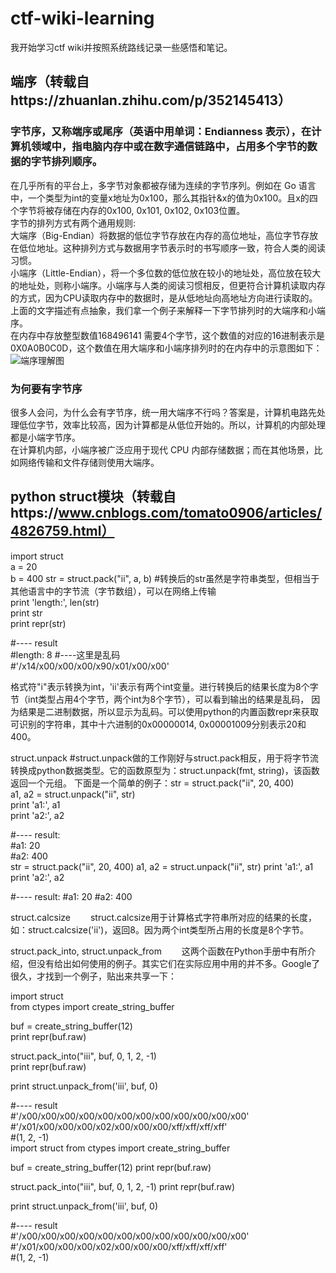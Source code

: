 # ctf-wiki-learning
我开始学习ctf wiki并按照系统路线记录一些感悟和笔记。
## 端序（转载自https://zhuanlan.zhihu.com/p/352145413）
### 字节序，又称端序或尾序（英语中用单词：Endianness 表示），在计算机领域中，指电脑内存中或在数字通信链路中，占用多个字节的数据的字节排列顺序。
在几乎所有的平台上，多字节对象都被存储为连续的字节序列。例如在 Go 语言中，一个类型为int的变量x地址为0x100，那么其指针&x的值为0x100。且x的四个字节将被存储在内存的0x100, 0x101, 0x102, 0x103位置。  
字节的排列方式有两个通用规则:  
大端序（Big-Endian）将数据的低位字节存放在内存的高位地址，高位字节存放在低位地址。这种排列方式与数据用字节表示时的书写顺序一致，符合人类的阅读习惯。  
小端序（Little-Endian），将一个多位数的低位放在较小的地址处，高位放在较大的地址处，则称小端序。小端序与人类的阅读习惯相反，但更符合计算机读取内存的方式，因为CPU读取内存中的数据时，是从低地址向高地址方向进行读取的。  
上面的文字描述有点抽象，我们拿一个例子来解释一下字节排列时的大端序和小端序。  
在内存中存放整型数值168496141 需要4个字节，这个数值的对应的16进制表示是0X0A0B0C0D，这个数值在用大端序和小端序排列时的在内存中的示意图如下：  
![端序理解图](https://pic3.zhimg.com/v2-233887068992518bb4eec56de043d1b2_r.jpg "端序理解图")
### 为何要有字节序
很多人会问，为什么会有字节序，统一用大端序不行吗？答案是，计算机电路先处理低位字节，效率比较高，因为计算都是从低位开始的。所以，计算机的内部处理都是小端字节序。   
在计算机内部，小端序被广泛应用于现代 CPU 内部存储数据；而在其他场景，比如网络传输和文件存储则使用大端序。   
## python struct模块（转载自https://www.cnblogs.com/tomato0906/articles/4826759.html）   

import struct  
a = 20  
b = 400 
str = struct.pack("ii", a, b)  #转换后的str虽然是字符串类型，但相当于其他语言中的字节流（字节数组），可以在网络上传输  
print 'length:', len(str)  
print str  
print repr(str)  

#---- result  
#length: 8 
#----这里是乱码  
#'/x14/x00/x00/x00/x90/x01/x00/x00' 

格式符"i"表示转换为int，'ii'表示有两个int变量。进行转换后的结果长度为8个字节（int类型占用4个字节，两个int为8个字节），可以看到输出的结果是乱码，
因为结果是二进制数据，所以显示为乱码。可以使用python的内置函数repr来获取可识别的字符串，其中十六进制的0x00000014, 0x00001009分别表示20和400。   

struct.unpack  #struct.unpack做的工作刚好与struct.pack相反，用于将字节流转换成python数据类型。它的函数原型为：struct.unpack(fmt, string)，该函数返回一个元组。 下面是一个简单的例子：str = struct.pack("ii", 20, 400)    
a1, a2 = struct.unpack("ii", str)    
print 'a1:', a1    
print 'a2:', a2     
  
#---- result:    
#a1: 20    
#a2: 400   
str = struct.pack("ii", 20, 400) 
a1, a2 = struct.unpack("ii", str) 
print 'a1:', a1 
print 'a2:', a2 

#---- result: 
#a1: 20 
#a2: 400 
 
struct.calcsize 
　　struct.calcsize用于计算格式字符串所对应的结果的长度，如：struct.calcsize('ii')，返回8。因为两个int类型所占用的长度是8个字节。 

struct.pack_into, struct.unpack_from 
 　　这两个函数在Python手册中有所介绍，但没有给出如何使用的例子。其实它们在实际应用中用的并不多。Google了很久，才找到一个例子，贴出来共享一下： 

import struct     
from ctypes import create_string_buffer     
  
buf = create_string_buffer(12)    
print repr(buf.raw)     
  
struct.pack_into("iii", buf, 0, 1, 2, -1)    
print repr(buf.raw)    
  
print struct.unpack_from('iii', buf, 0)    
  
#---- result    
#'/x00/x00/x00/x00/x00/x00/x00/x00/x00/x00/x00/x00'    
#'/x01/x00/x00/x00/x02/x00/x00/x00/xff/xff/xff/xff'    
#(1, 2, -1)   
import struct 
from ctypes import create_string_buffer 

buf = create_string_buffer(12) 
print repr(buf.raw) 

struct.pack_into("iii", buf, 0, 1, 2, -1) 
print repr(buf.raw) 

print struct.unpack_from('iii', buf, 0) 

#---- result  
#'/x00/x00/x00/x00/x00/x00/x00/x00/x00/x00/x00/x00'   
#'/x01/x00/x00/x00/x02/x00/x00/x00/xff/xff/xff/xff'   
#(1, 2, -1)   

